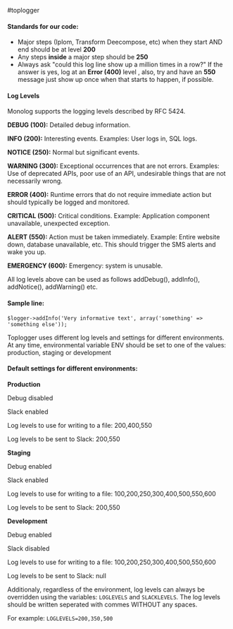 #toplogger

#### Standards for our code:

- Major steps (Iplom, Transform Deecompose, etc) when they start AND end should be at level **200**
- Any steps **inside** a major step should be **250**
- Always ask "could this log line show up a million times in a row?" If the answer is yes, log at an **Error (400)** level , also, try and have an **550** message just show up once when that starts to happen, if possible.

#### Log Levels

Monolog supports the logging levels described by RFC 5424.

**DEBUG (100):** Detailed debug information.

**INFO (200):** Interesting events. Examples: User logs in, SQL logs.

**NOTICE (250):** Normal but significant events.

**WARNING (300):** Exceptional occurrences that are not errors. Examples: Use of deprecated APIs, poor use of an API, undesirable things that are not necessarily wrong.

**ERROR (400):** Runtime errors that do not require immediate action but should typically be logged and monitored.

**CRITICAL (500):** Critical conditions. Example: Application component unavailable, unexpected exception.

**ALERT (550):** Action must be taken immediately. Example: Entire website down, database unavailable, etc. This should trigger the SMS alerts and wake you up.

**EMERGENCY (600):** Emergency: system is unusable.

All log levels above can be used as follows addDebug(), addInfo(), addNotice(), addWarning() etc.

#### Sample line:

```$logger->addInfo('Very informative text', array('something' => 'something else'));```

Toplogger uses different log levels and settings for different environments. At any time, environmental variable ENV should be set to one of the values: production, staging or development

#### Default settings for different environments:

**Production**

Debug disabled

Slack enabled

Log levels to use for writing to a file: 200,400,550

Log levels to be sent to Slack: 200,550

**Staging**

Debug enabled

Slack enabled

Log levels to use for writing to a file: 100,200,250,300,400,500,550,600

Log levels to be sent to Slack: 200,550

**Development**

Debug enabled

Slack disabled

Log levels to use for writing to a file: 100,200,250,300,400,500,550,600

Log levels to be sent to Slack: null

Additionaly, regardless of the environment, log levels can always be overridden using the variables: ```LOGLEVELS``` and ```SLACKLEVELS```. The log levels should be written seperated with commes WITHOUT any spaces.

For example: ```LOGLEVELS=200,350,500```
